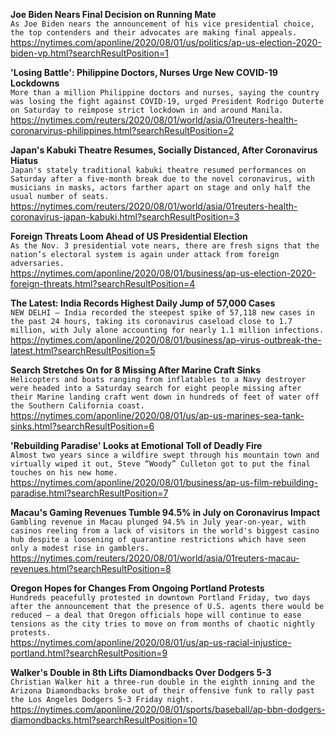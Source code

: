 **Joe Biden Nears Final Decision on Running Mate**\
`As Joe Biden nears the announcement of his vice presidential choice, the top contenders and their advocates are making final appeals.`\
https://nytimes.com/aponline/2020/08/01/us/politics/ap-us-election-2020-biden-vp.html?searchResultPosition=1

**'Losing Battle': Philippine Doctors, Nurses Urge New COVID-19 Lockdowns**\
`More than a million Philippine doctors and nurses, saying the country was losing the fight against COVID-19, urged President Rodrigo Duterte on Saturday to reimpose strict lockdown in and around Manila.`\
https://nytimes.com/reuters/2020/08/01/world/asia/01reuters-health-coronarvirus-philippines.html?searchResultPosition=2

**Japan's Kabuki Theatre Resumes, Socially Distanced, After Coronavirus Hiatus**\
`Japan's stately traditional kabuki theatre resumed performances on Saturday after a five-month break due to the novel coronavirus, with musicians in masks, actors farther apart on stage and only half the usual number of seats.`\
https://nytimes.com/reuters/2020/08/01/world/asia/01reuters-health-coronavirus-japan-kabuki.html?searchResultPosition=3

**Foreign Threats Loom Ahead of US Presidential Election**\
`As the Nov. 3 presidential vote nears, there are fresh signs that the nation’s electoral system is again under attack from foreign adversaries.`\
https://nytimes.com/aponline/2020/08/01/business/ap-us-election-2020-foreign-threats.html?searchResultPosition=4

**The Latest: India Records Highest Daily Jump of 57,000 Cases**\
`NEW DELHI — India recorded the steepest spike of 57,118 new cases in the past 24 hours, taking its coronavirus caseload close to 1.7 million, with July alone accounting for nearly 1.1 million infections.`\
https://nytimes.com/aponline/2020/08/01/business/ap-virus-outbreak-the-latest.html?searchResultPosition=5

**Search Stretches On for 8 Missing After Marine Craft Sinks**\
`Helicopters and boats ranging from inflatables to a Navy destroyer were headed into a Saturday search for eight people missing after their Marine landing craft went down in hundreds of feet of water off the Southern California coast.`\
https://nytimes.com/aponline/2020/08/01/us/ap-us-marines-sea-tank-sinks.html?searchResultPosition=6

**'Rebuilding Paradise' Looks at Emotional Toll of Deadly Fire**\
`Almost two years since a wildfire swept through his mountain town and virtually wiped it out, Steve “Woody” Culleton got to put the final touches on his new home.`\
https://nytimes.com/aponline/2020/08/01/business/ap-us-film-rebuilding-paradise.html?searchResultPosition=7

**Macau's Gaming Revenues Tumble 94.5% in July on Coronavirus Impact**\
`Gambling revenue in Macau plunged 94.5% in July year-on-year, with casinos reeling from a lack of visitors in the world's biggest casino hub despite a loosening of quarantine restrictions which have seen only a modest rise in gamblers.`\
https://nytimes.com/reuters/2020/08/01/world/asia/01reuters-macau-revenues.html?searchResultPosition=8

**Oregon Hopes for Changes From Ongoing Portland Protests**\
`Hundreds peacefully protested in downtown Portland Friday, two days after the announcement that the presence of U.S. agents there would be reduced — a deal that Oregon officials hope will continue to ease tensions as the city tries to move on from months of chaotic nightly protests.`\
https://nytimes.com/aponline/2020/08/01/us/ap-us-racial-injustice-portland.html?searchResultPosition=9

**Walker's Double in 8th Lifts Diamondbacks Over Dodgers 5-3**\
`Christian Walker hit a three-run double in the eighth inning and the Arizona Diamondbacks broke out of their offensive funk to rally past the Los Angeles Dodgers 5-3 Friday night.`\
https://nytimes.com/aponline/2020/08/01/sports/baseball/ap-bbn-dodgers-diamondbacks.html?searchResultPosition=10

